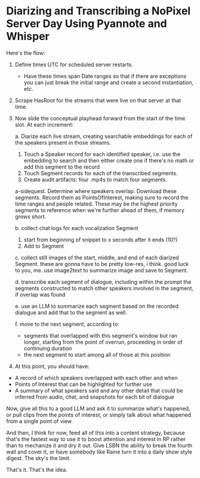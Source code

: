 # Diarizing and Transcribing a NoPixel Server Day Using Pyannote and Whisper

Here's the flow:

1. Define times UTC for scheduled server restarts.
    - Have these times span Date ranges so that if there are exceptions you can just break the initial range and create a second instantiation, etc.
2. Scrape HasRoot for the streams that were live on that server at that time.
3. Now slide the conceptual playhead forward from the start of the time slot. At each increment:  

    a. Diarize each live stream, creating searchable embeddings for each of the speakers present in those streams.    

      1. Touch a Speaker record for each identified speaker, i.e. use the embedding to search and then either create one if there's no math or add this segment to the record 
      2. Touch Segment records for each of the transcribed segments.
      3. Create audit artifacts: four .mp4s to match four segments.


    a-sidequest. Determine where speakers overlap. Download these segments. Record them as PointsOfInterest, making sure to record the time ranges and people related. These may be the highest priority segments to reference when we're further ahead of them, if memory grows short.

    b. collect chat logs for each vocalization Segment  
      1. start from beginning of snippet to x seconds after it ends (10?)  
      2. Add to Segment

    c. collect still images of the start, middle, and end of each diarized Segment. these are gonna have to be pretty low-res, i think. good luck to you, me. use image2text to summarize image and save to Segment.
    
    d. transcribe each segment of dialogue, including within the prompt the segments constructed to match other speakers involved in the segment, if overlap was found

    e. use an LLM to summarize each segment based on the recorded dialogue and add that to the segment as well.

    f. move to the next segment, according to:
      - segments that overlapped with this segment's window but ran longer, starting from the point of overrun, proceeding in order of continuing duration
      - the next segment to start among all of those at this position
    
4. At this point, you should have:
  - A record of which speakers overlapped with each other and when
  - Points of Interest that can be highlighted for further use
  - A summary of what speakers said and any other detail that could be inferred from audio, chat, and snapshots for each bit of dialogue

Now, give all this to a good LLM and ask it to summarize what's happened, or pull clips from the points of interest, or simply talk about what happened from a single point of view. 

And then, I think for now, feed all of this into a content strategy, because that's the fastest way to use it to boost attention and interest in RP rather than to mechanize it and dry it out. Give LSBN the ability to break the fourth wall and cover it, or have somebody like Raine turn it into a daily show style digest. The sky's the limit.

That's it. That's the idea.